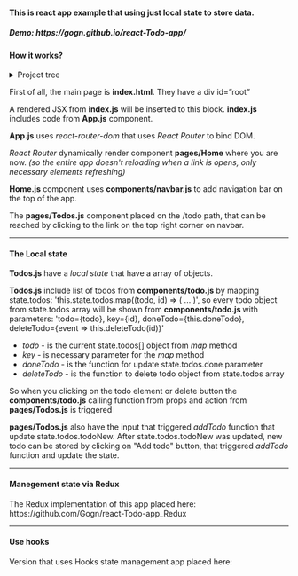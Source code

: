 <h4>This is react app example that using just local state to store data.</h5>
<h5>Demo: https://gogn.github.io/react-Todo-app/</h5>
          <h4>How it works?</h4>
          <details>
            <summary>Project tree</summary>
            <p>.</p>
            <p>├── App.js</p>
            <p>├── components</p>
            <p>│   ├── navbar.js</p>
            <p>│   └── todo.js</p>
            <p>├── index.css</p>
            <p>├── index.js</p>
            <p>├── pages</p>
            <p>│   ├── Home.js</p>
            <p>│   └── Todos.js</p>
            <p>└── serviceWorker.js</p>
          </details>
  <article>
            <p>First of all, the main page is <strong>index.html</strong>. They have a div id=”root” </p>
            <p>A rendered JSX from <strong>index.js</strong> will be inserted to this block. <strong>index.js</strong> includes code from <strong>App.js</strong> component.</p>
            <p><strong>App.js</strong> uses <i>react-router-dom</i> that uses <i>React Router</i> to bind DOM.</p>
            <p><i>React Router</i> dynamically render component <strong>pages/Home</strong> where you are now. <i>(so the entire app doesn't reloading  when a link is opens, only necessary elements refreshing)</i></p>
            <p><strong>Home.js</strong> component uses <strong>components/navbar.js</strong> to add navigation bar on the top of the app.</p>
            <p>The <strong>pages/Todos.js</strong> component placed on the /todo path, that can be reached by clicking to the link on the top right corner on navbar.</p>
            <hr/>
            <h4>The Local state</h4>
            <p><strong>Todos.js</strong> have a <i>local state</i> that have a array of objects.</p>
            <p><strong>Todos.js</strong> include list of todos from <strong>components/todo.js</strong> by mapping state.todos: 'this.state.todos.map((todo, id) => ( ... )',
              so every todo object from state.todos array will be shown from <strong>components/todo.js </strong>
              with parameters: 'todo={todo}, key={id}, doneTodo={this.doneTodo}, deleteTodo={event => this.deleteTodo(id)}'</p>
            <ul>
              <li><i>todo</i> - is the current state.todos[] object from <i>map</i> method</li>
              <li><i>key</i> - is necessary parameter for the <i>map</i> method</li>
              <li><i>doneTodo</i> - is the function for update state.todos.done parameter</li>
              <li><i>deleteTodo</i> - is the function to delete todo object from state.todos array</li>
            </ul>
            <p>So when you clicking on the todo element or delete button the <strong>components/todo.js</strong>
              calling function from props and action from <strong>pages/Todos.js</strong> is triggered</p>
            <p><strong>pages/Todos.js</strong> also have the input that triggered <i>addTodo</i> function that update state.todos.todoNew.
              After state.todos.todoNew was updated, new todo can be stored by clicking on "Add todo" button, that triggered <i>addTodo</i> function and update the state.</p>
            <hr/>
            <h4>Manegement state via Redux</h4>
            The Redux implementation of this app placed here: https://github.com/Gogn/react-Todo-app_Redux
            <hr/>
            <h4>Use hooks</h4>
            Version that uses Hooks state management app placed here:
          </article>